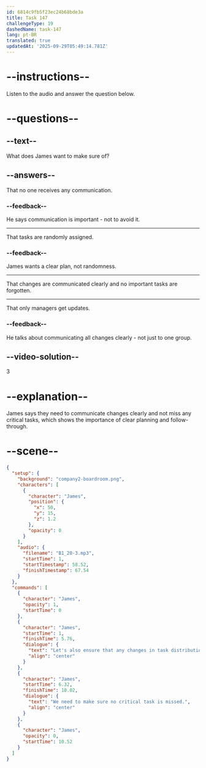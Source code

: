 ```yaml
---
id: 6814c9fb5f23ec24b68bde3a
title: Task 147
challengeType: 19
dashedName: task-147
lang: pt-BR
translated: true
updatedAt: '2025-09-29T05:49:14.781Z'
---
```


<!-- (Audio) James: Let's also ensure that any changes in task distribution are communicated clearly. We need to make sure no critical task is missed. -->

# --instructions--

Listen to the audio and answer the question below.

# --questions--

## --text--

What does James want to make sure of?

## --answers--

That no one receives any communication.

### --feedback--

He says communication is important - not to avoid it.

---

That tasks are randomly assigned.

### --feedback--

James wants a clear plan, not randomness.

---

That changes are communicated clearly and no important tasks are forgotten.

---

That only managers get updates.

### --feedback--

He talks about communicating all changes clearly - not just to one group.

## --video-solution--

3

# --explanation--

James says they need to communicate changes clearly and not miss any critical tasks, which shows the importance of clear planning and follow-through.

# --scene--

```json
{
  "setup": {
    "background": "company2-boardroom.png",
    "characters": [
      {
        "character": "James",
        "position": {
          "x": 50,
          "y": 15,
          "z": 1.2
        },
        "opacity": 0
      }
    ],
    "audio": {
      "filename": "B1_20-3.mp3",
      "startTime": 1,
      "startTimestamp": 58.52,
      "finishTimestamp": 67.54
    }
  },
  "commands": [
    {
      "character": "James",
      "opacity": 1,
      "startTime": 0
    },
    {
      "character": "James",
      "startTime": 1,
      "finishTime": 5.76,
      "dialogue": {
        "text": "Let's also ensure that any changes in task distribution are communicated clearly.",
        "align": "center"
      }
    },
    {
      "character": "James",
      "startTime": 6.32,
      "finishTime": 10.02,
      "dialogue": {
        "text": "We need to make sure no critical task is missed.",
        "align": "center"
      }
    },
    {
      "character": "James",
      "opacity": 0,
      "startTime": 10.52
    }
  ]
}
```

